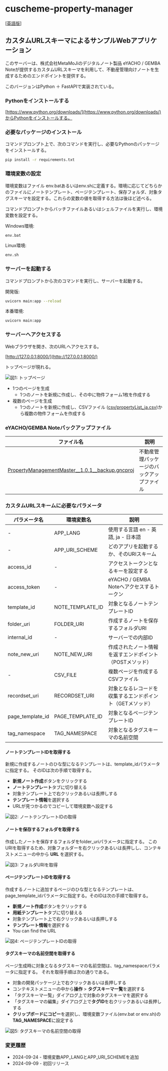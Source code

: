 # cuscheme-property-manager

[[英語版](./README.md)]

## カスタムURLスキーマによるサンプルWebアプリケーション

このサーバーは、株式会社MetaMoJiのデジタルノート製品 eYACHO / GEMBA Noteが提供するカスタムURLスキーマを利用して、不動産管理向けノートを生成するためのエンドポイントを提供する。

このバージョンはPython ＋ FastAPIで実装されている。

### Pythonをインストールする

[https://www.python.org/downloads/](https://www.python.org/downloads/)からPythonをインストールする。

### 必要なパッケージのインストール

コマンドプロンプト上で、次のコマンドを実行し、必要なPythonのパッケージをインストールする。

```bash
pip install -r requirements.txt
```

### 環境変数の設定

環境変数はファイル env.batあるいはenv.shに定義する。環境に応じてどちらかのファイルにノートテンプレート、ページテンプレート、保存フォルダ、対象タグスキーマを設定する。これらの変数の値を取得する方法は後ほど述べる。  

コマンドプロンプトからバッチファイルあるいはシェルファイルを実行し、環境変数を設定する。

Windows環境:

```bash
env.bat
```

Linux環境:

```bash
env.sh
```

### サーバーを起動する

コマンドプロンプトから次のコマンドを実行し、サーバーを起動する。

開発版:

```bash
uvicorn main:app --reload 
```

本番環境:

```bash
uvicorn main:app
```

### サーバーへアクセスする

Webブラウザを開き、次のURLへアクセスする。

[http://127.0.0.1:8000/](http://127.0.0.1:8000/)

トップページが現れる。

![図1: トップページ][img1]

- 1つのページを生成
  - 1つのノートを新規に作成し、その中に物件フォーム1枚を作成する
- 複数のページを生成
  - 1つのノートを新規に作成し、CSVファイル ([csv/propertyList_ja.csv](csv/propertyList_ja.csv))から複数の物件フォームを作成する

[img1]: ./image/top_page-ja.png

### eYACHO/GEMBA Noteバックアップファイル

| ファイル名 | 説明 |
| ----- | ----- |
| [PropertyManagementMaster__1.0.1__backup.gncproj](https://product.metamoji.com/manual/gemba_apps/gemba_dev_basic/jp/dev_kit/backup/PropertyManagementMaster__1.0.1__backup.gncproj) | 不動産管理パッケージのバックアップファイル |

### カスタムURLスキームに必要なパラメータ

| パラメータ名 | 環境変数名 | 説明  |
| ---- | ---- | ---- |
| - | APP_LANG | 使用する言語 en - 英語, ja - 日本語 |
| - | APP_URI_SCHEME | どのアプリを起動するか、そのURIスキーム |
| access_id | - | アクセストークンとなるキーを設定する |
| access_token  | - | eYACHO / GEMBA Noteへアクセスするトークン |
| template_id | NOTE_TEMPLATE_ID | 対象となるノートテンプレートID |
| folder_uri  | FOLDER_URI | 作成するノートを保存するフォルダURI |
| internal_id | - | サーバーでの内部ID |
| note_new_uri | NOTE_NEW_URI | 作成されたノート情報を返すエンドポイント（POSTメソッド） |
| - | CSV_FILE | 複数ページを作成するCSVファイル |
| recordset_uri | RECORDSET_URI | 対象となるレコードを収集するエンドポイント（GETメソッド）|
| page_template_id | PAGE_TEMPLATE_ID | 対象となるページテンプレートID |
| tag_namespace | TAG_NAMESPACE | 対象となるタグスキーマの名前空間 |

#### ノートテンプレートIDを取得する

新規に作成するノートのひな型になるテンプレートは、template_idパラメータに指定する。
そのIDは次の手順で取得する。

- **新規ノート作成**ボタンをクリックする
- **ノートテンプレート**タブに切り替える
- 対象テンプレート上で右クリックあるいは長押しする
- **テンプレート情報**を選択する
- URLが見つかるのでコピーして環境変数へ設定する

![図2: ノートテンプレートIDの取得][img2]

[img2]: ./image/note_template_id-ja.png

#### ノートを保存するフォルダを取得する

作成したノートを保存するフォルダをfolder_uriパラメータに指定する。
このURIを取得するため、対象フォルダーを右クリックあるいは長押しし、コンテキストメニューの中から **URL** を選択する。

![図3: フォルダURIを取得][img3]

[img3]: ./image/folder_url-ja.png

#### ページテンプレートIDを取得する

作成するノートに追加するページのひな型となるテンプレートは、page_template_idパラメータに指定する。そのIDは次の手順で取得する。

- **新規ノート作成**ボタンをクリックする
- **用紙テンプレート**タブに切り替える
- 対象テンプレート上で右クリックあるいは長押しする
- **テンプレート情報**を選択する
- You can find the URL

![図4: ページテンプレートIDの取得][img4]

[img4]: ./image/page_template_id-ja.png

#### タグスキーマの名前空間を取得する

ページ生成時に対象となるタグスキーマの名前空間は、tag_namespaceパラメータに指定する。
それを取得手順は次の通りである。

- 対象の開発パッケージ上で右クリックあるいは長押しする
- コンテキストメニューの中から**操作** > **タグスキーマ一覧**を選択する
- 「タグスキーマ一覧」ダイアログ上で対象のタグスキーマを選択する
- 「タグスキーマの編集」ダイアログ上で**タグID**を右クリックあるいは長押しする
- **クリップボードにコピー**を選択し、環境変数ファイル(env.bat or env.sh)の**TAG_NAMESPACE**に設定する

![図5: タグスキーマの名前空間の取得][img5]

[img5]: ./image/tag_namespace-ja.png

### 変更履歴

- 2024-09-24 - 環境変数APP_LANGとAPP_URI_SCHEMEを追加
- 2024-09-09 - 初回リリース
